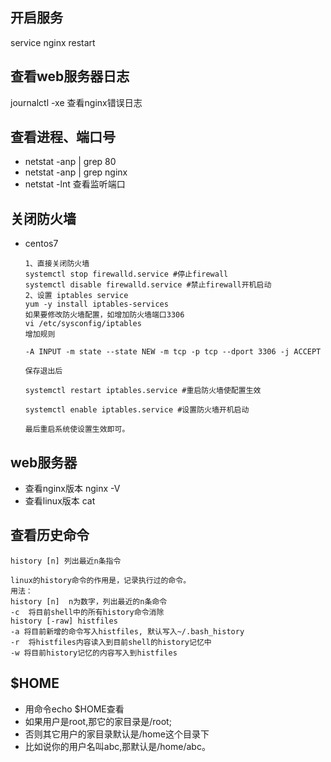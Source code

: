 ## 开启服务
service nginx restart

## 查看web服务器日志
journalctl -xe 查看nginx错误日志

## 查看进程、端口号
- netstat -anp | grep 80 
- netstat -anp | grep nginx 
- netstat -lnt 查看监听端口

## 关闭防火墙
- centos7  

      1、直接关闭防火墙
      systemctl stop firewalld.service #停止firewall
      systemctl disable firewalld.service #禁止firewall开机启动
      2、设置 iptables service
      yum -y install iptables-services
      如果要修改防火墙配置，如增加防火墙端口3306
      vi /etc/sysconfig/iptables 
      增加规则
      
      -A INPUT -m state --state NEW -m tcp -p tcp --dport 3306 -j ACCEPT
      
      保存退出后
      
      systemctl restart iptables.service #重启防火墙使配置生效
      
      systemctl enable iptables.service #设置防火墙开机启动
      
      最后重启系统使设置生效即可。
## web服务器
- 查看nginx版本 nginx -V
- 查看linux版本 cat 

## 查看历史命令

    history [n] 列出最近n条指令
    
    linux的history命令的作用是，记录执行过的命令。
    用法：
    history [n]  n为数字，列出最近的n条命令
    -c  将目前shell中的所有history命令消除
    history [-raw] histfiles
    -a 将目前新增的命令写入histfiles, 默认写入~/.bash_history
    -r  将histfiles内容读入到目前shell的history记忆中
    -w 将目前history记忆的内容写入到histfiles
    
## $HOME 
- 用命令echo $HOME查看
- 如果用户是root,那它的家目录是/root;
- 否则其它用户的家目录默认是/home这个目录下
- 比如说你的用户名叫abc,那默认是/home/abc。